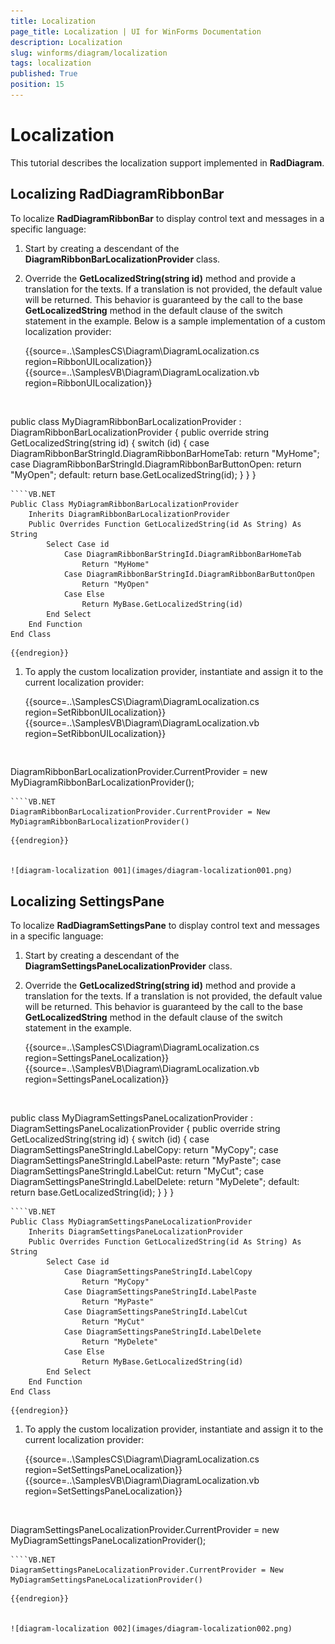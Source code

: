 ```yaml
---
title: Localization
page_title: Localization | UI for WinForms Documentation
description: Localization
slug: winforms/diagram/localization
tags: localization
published: True
position: 15
---
```


# Localization



This tutorial describes the localization support implemented in __RadDiagram__.

## Localizing RadDiagramRibbonBar 

To localize __RadDiagramRibbonBar__ to display control text and messages in a specific language:
        

1. Start by creating a descendant of the __DiagramRibbonBarLocalizationProvider__ class.
            

1. Override the __GetLocalizedString(string id)__ method and provide a translation for the texts. If a translation is not provided, the default value will be returned. This behavior is guaranteed by the call to the base __GetLocalizedString__ method in the default clause of the switch statement in the example. Below is a sample implementation of a custom localization provider: 

	{{source=..\SamplesCS\Diagram\DiagramLocalization.cs region=RibbonUILocalization}} 
	{{source=..\SamplesVB\Diagram\DiagramLocalization.vb region=RibbonUILocalization}} 

	````C#
        
public class MyDiagramRibbonBarLocalizationProvider : DiagramRibbonBarLocalizationProvider
{
    public override string GetLocalizedString(string id)
    {
        switch (id)
        {
            case DiagramRibbonBarStringId.DiagramRibbonBarHomeTab:
                return "MyHome";
            case DiagramRibbonBarStringId.DiagramRibbonBarButtonOpen:
                return "MyOpen";
            default:
                return base.GetLocalizedString(id);
        }
    }
}

````
````VB.NET
Public Class MyDiagramRibbonBarLocalizationProvider
    Inherits DiagramRibbonBarLocalizationProvider
    Public Overrides Function GetLocalizedString(id As String) As String
        Select Case id
            Case DiagramRibbonBarStringId.DiagramRibbonBarHomeTab
                Return "MyHome"
            Case DiagramRibbonBarStringId.DiagramRibbonBarButtonOpen
                Return "MyOpen"
            Case Else
                Return MyBase.GetLocalizedString(id)
        End Select
    End Function
End Class

````

	{{endregion}} 




1. To apply the custom localization provider, instantiate and assign it to the current localization provider: 

	{{source=..\SamplesCS\Diagram\DiagramLocalization.cs region=SetRibbonUILocalization}} 
	{{source=..\SamplesVB\Diagram\DiagramLocalization.vb region=SetRibbonUILocalization}} 

	````C#
            
DiagramRibbonBarLocalizationProvider.CurrentProvider = new MyDiagramRibbonBarLocalizationProvider();

````
````VB.NET
DiagramRibbonBarLocalizationProvider.CurrentProvider = New MyDiagramRibbonBarLocalizationProvider()

````

	{{endregion}} 


	![diagram-localization 001](images/diagram-localization001.png)

## Localizing SettingsPane

To localize __RadDiagramSettingsPane__ to display control text and messages in a specific language:
        

1. Start by creating a descendant of the __DiagramSettingsPaneLocalizationProvider__ class.
            

1. Override the __GetLocalizedString(string id)__ method and provide a translation for the texts. If a translation is not provided, the default value will be returned. This behavior is guaranteed by the call to the base __GetLocalizedString__ method in the default clause of the switch statement in the example. 

	{{source=..\SamplesCS\Diagram\DiagramLocalization.cs region=SettingsPaneLocalization}} 
	{{source=..\SamplesVB\Diagram\DiagramLocalization.vb region=SettingsPaneLocalization}} 
	
	````C#
        
public class MyDiagramSettingsPaneLocalizationProvider : DiagramSettingsPaneLocalizationProvider
{
    public override string GetLocalizedString(string id)
    {
        switch (id)
        {
            case DiagramSettingsPaneStringId.LabelCopy:
                return "MyCopy";
            case DiagramSettingsPaneStringId.LabelPaste:
                return "MyPaste";
            case DiagramSettingsPaneStringId.LabelCut:
                return "MyCut";
            case DiagramSettingsPaneStringId.LabelDelete:
                return "MyDelete";
            default:
                return base.GetLocalizedString(id);
        }
    }
}

````
````VB.NET
Public Class MyDiagramSettingsPaneLocalizationProvider
    Inherits DiagramSettingsPaneLocalizationProvider
    Public Overrides Function GetLocalizedString(id As String) As String
        Select Case id
            Case DiagramSettingsPaneStringId.LabelCopy
                Return "MyCopy"
            Case DiagramSettingsPaneStringId.LabelPaste
                Return "MyPaste"
            Case DiagramSettingsPaneStringId.LabelCut
                Return "MyCut"
            Case DiagramSettingsPaneStringId.LabelDelete
                Return "MyDelete"
            Case Else
                Return MyBase.GetLocalizedString(id)
        End Select
    End Function
End Class

````

	{{endregion}} 




1. To apply the custom localization provider, instantiate and assign it to the current localization provider: 

	{{source=..\SamplesCS\Diagram\DiagramLocalization.cs region=SetSettingsPaneLocalization}} 
	{{source=..\SamplesVB\Diagram\DiagramLocalization.vb region=SetSettingsPaneLocalization}} 

	````C#
            
DiagramSettingsPaneLocalizationProvider.CurrentProvider = new MyDiagramSettingsPaneLocalizationProvider();

````
````VB.NET
DiagramSettingsPaneLocalizationProvider.CurrentProvider = New MyDiagramSettingsPaneLocalizationProvider()

````

	{{endregion}} 


	![diagram-localization 002](images/diagram-localization002.png)
